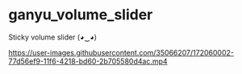 # ganyu_volume_slider


Sticky volume slider (◕‿◕) 

https://user-images.githubusercontent.com/35066207/172060002-77d56ef9-11f6-4218-bd60-2b705580d4ac.mp4

